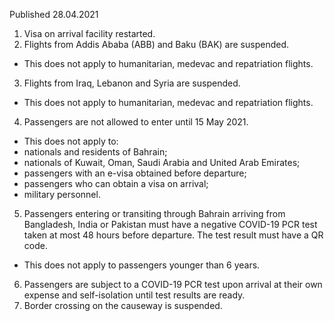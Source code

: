 Published 28.04.2021
1. Visa on arrival facility restarted.
2. Flights from Addis Ababa (ABB) and Baku (BAK) are suspended.
- This does not apply to humanitarian, medevac and repatriation flights.
3. Flights from Iraq, Lebanon and Syria are suspended.
- This does not apply to humanitarian, medevac and repatriation flights.
4. Passengers are not allowed to enter until 15 May 2021.
- This does not apply to:
- nationals and residents of Bahrain;
- nationals of Kuwait, Oman, Saudi Arabia and United Arab Emirates;
- passengers with an e-visa obtained before departure;
- passengers who can obtain a visa on arrival;
- military personnel.
5. Passengers entering or transiting through Bahrain arriving from Bangladesh, India or Pakistan must have a negative COVID-19 PCR test taken at most 48 hours before departure. The test result must have a QR code.
- This does not apply to passengers younger than 6 years.
6. Passengers are subject to a COVID-19 PCR test upon arrival at their own expense and self-isolation until test results are ready.
7. Border crossing on the causeway is suspended.


